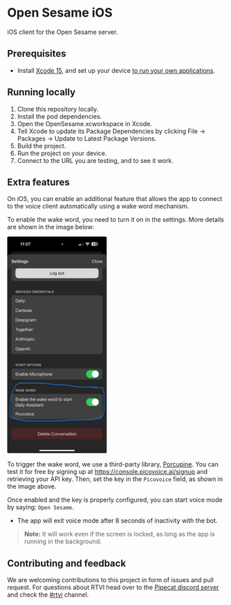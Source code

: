 # Open Sesame iOS

iOS client for the Open Sesame server.

## Prerequisites

- Install [Xcode 15](https://developer.apple.com/xcode/), and set up your device [to run your own applications](https://developer.apple.com/documentation/xcode/distributing-your-app-to-registered-devices).

## Running locally

1. Clone this repository locally.
2. Install the pod dependencies.
3. Open the OpenSesame.xcworkspace in Xcode.
4. Tell Xcode to update its Package Dependencies by clicking File -> Packages -> Update to Latest Package Versions.
5. Build the project.
6. Run the project on your device.
7. Connect to the URL you are testing, and to see it work.

## Extra features

On iOS, you can enable an additional feature that allows the app to connect to the voice client automatically using a wake word mechanism. 

To enable the wake word, you need to turn it on in the settings. More details are shown in the image below:

<img src="./docsAssets/wakeWord.jpeg" alt="Alt text" height="500">

To trigger the wake word, we use a third-party library, [Porcupine](https://picovoice.ai/platform/porcupine/). 
You can test it for free by signing up at https://console.picovoice.ai/signup and retrieving your API key. 
Then, set the key in the `Picovoice` field, as shown in the image above.

Once enabled and the key is properly configured, you can start voice mode by saying: `Open Sesame`.
- The app will exit voice mode after 8 seconds of inactivity with the bot.

> **Note:** It will work even if the screen is locked, as long as the app is running in the background.

## Contributing and feedback

We are welcoming contributions to this project in form of issues and pull request. For questions about RTVI head over to the [Pipecat discord server](https://discord.gg/pipecat) and check the [#rtvi](https://discord.com/channels/1239284677165056021/1265086477964935218) channel.
